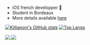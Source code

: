  - iOS french developper 🍎
 - Student in Bordeaux
 - More details available <a href="http://www.azrua.fr" target="_blank">here</a>

[![Killianoni's GitHub stats](https://github-readme-stats.vercel.app/api?username=Killianoni&show_icons=true&theme=midnight-purple)](https://github.com/anuraghazra/github-readme-stats)
[![Top Langs](https://github-readme-stats.vercel.app/api/top-langs/?username=Killianoni&layout=compact&langs_count=12&theme=midnight-purple)](https://github.com/anuraghazra/github-readme-stats)

<a href="https://github.com/anuraghazra/github-readme-stats">
  <img align="center" src="https://github-readme-stats.vercel.app/api/pin/?username=Killianoni&repo=MovieTracker&theme=midnight-purple" />
</a>
<a href="https://github.com/anuraghazra/convoychat">
  <img align="center" src="https://github-readme-stats.vercel.app/api/pin/?username=Killianoni&repo=Alphanotes&theme=midnight-purple" />
</a>
